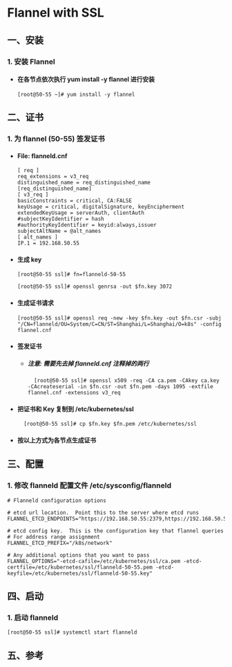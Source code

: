 # Flannel with SSL

## 一、安装
### 1. 安装 Flannel
- #### 在各节点依次执行 yum install -y flannel 进行安装

      [root@50-55 ~]# yum install -y flannel

## 二、证书
### 1. 为 flannel (50-55) 签发证书
- #### File: flanneld.cnf

      [ req ]
      req_extensions = v3_req
      distinguished_name = req_distinguished_name
      [req_distinguished_name]
      [ v3_req ]
      basicConstraints = critical, CA:FALSE
      keyUsage = critical, digitalSignature, keyEncipherment
      extendedKeyUsage = serverAuth, clientAuth
      #subjectKeyIdentifier = hash
      #authorityKeyIdentifier = keyid:always,issuer
      subjectAltName = @alt_names
      [ alt_names ]
      IP.1 = 192.168.50.55

- #### 生成 key

      [root@50-55 ssl]# fn=flanneld-50-55

      [root@50-55 ssl]# openssl genrsa -out $fn.key 3072

- #### 生成证书请求

      [root@50-55 ssl]# openssl req -new -key $fn.key -out $fn.csr -subj "/CN=flanneld/OU=System/C=CN/ST=Shanghai/L=Shanghai/O=k8s" -config flannel.cnf

- #### 签发证书

  - ##### 注意: 需要先去掉 flanneld.cnf 注释掉的两行

          [root@50-55 ssl]# openssl x509 -req -CA ca.pem -CAkey ca.key -CAcreateserial -in $fn.csr -out $fn.pem -days 1095 -extfile flannel.cnf -extensions v3_req

- #### 把证书和 Key 复制到 /etc/kubernetes/ssl

        [root@50-55 ssl]# cp $fn.key $fn.pem /etc/kubernetes/ssl

- #### 按以上方式为各节点生成证书

## 三、配置
### 1. 修改 flanneld 配置文件 /etc/sysconfig/flanneld

    # Flanneld configuration options  

    # etcd url location.  Point this to the server where etcd runs
    FLANNEL_ETCD_ENDPOINTS="https://192.168.50.55:2379,https://192.168.50.56:2379,https://192.168.50.57:2379"

    # etcd config key.  This is the configuration key that flannel queries
    # For address range assignment
    FLANNEL_ETCD_PREFIX="/k8s/network"

    # Any additional options that you want to pass
    FLANNEL_OPTIONS="-etcd-cafile=/etc/kubernetes/ssl/ca.pem -etcd-certfile=/etc/kubernetes/ssl/flanneld-50-55.pem -etcd-keyfile=/etc/kubernetes/ssl/flanneld-50-55.key"

## 四、启动
### 1. 启动 flanneld

    [root@50-55 ssl]# systemctl start flanneld


## 五、参考
